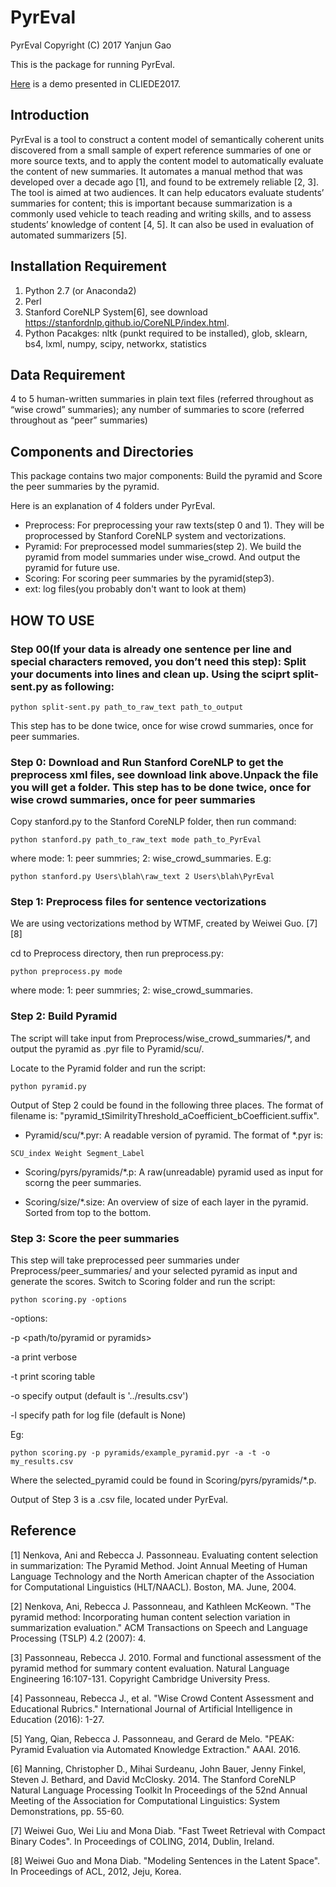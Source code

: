 # PyrEval

PyrEval  Copyright (C) 2017 Yanjun Gao


This is the package for running PyrEval. 

[Here](https://youtu.be/i_wdH3__urY) is a demo presented in CLIEDE2017. 

## Introduction 
PyrEval is a tool to construct a content model of semantically coherent units discovered from a small sample of expert reference summaries of one or more source texts, and to apply the content model to automatically evaluate the content of new summaries. It automates a manual method that was developed over a decade ago [1], and found to be extremely reliable [2, 3]. The tool is aimed at two audiences. It can help educators evaluate students’ summaries for content; this is important because summarization is a commonly used vehicle to teach reading and writing skills, and to assess students’ knowledge of content [4, 5]. It can also be used in evaluation of automated summarizers [5]. 

## Installation Requirement 
1. Python 2.7 (or Anaconda2)
2. Perl
3. Stanford CoreNLP System[6], see download https://stanfordnlp.github.io/CoreNLP/index.html. 
4. Python Pacakges: nltk (punkt required to be installed), glob, sklearn, bs4, lxml, numpy, scipy, networkx, statistics

## Data Requirement 
4 to 5 human-written summaries in plain text files (referred throughout as “wise crowd” summaries); any number of summaries to score (referred throughout as “peer” summaries) 


## Components and Directories
This package contains two major components: Build the pyramid and Score the peer summaries by the pyramid.  

Here is an explanation of 4 folders under PyrEval. 
- Preprocess: For preprocessing your raw texts(step 0 and 1). They will be proprocessed by Stanford CoreNLP system and vectorizations. 
- Pyramid: For preprocessed model summaries(step 2). We build the pyramid from model summaries under wise_crowd. And output the pyramid for future use. 
- Scoring: For scoring peer summaries by the pyramid(step3).  
- ext: log files(you probably don't want to look at them) 


## HOW TO USE 

### Step 00(If your data is already one sentence per line and special characters removed, you don’t need this step): Split your documents into lines and clean up. Using the sciprt split-sent.py as following: 

```
python split-sent.py path_to_raw_text path_to_output
```
This step has to be done twice, once for wise crowd summaries, once for peer summaries.

### Step 0: Download and Run Stanford CoreNLP to get the preprocess xml files, see download link above.Unpack the file you will get a folder. This step has to be done twice, once for wise crowd summaries, once for peer summaries
 
Copy stanford.py to the Stanford CoreNLP folder, then run command: 
```
python stanford.py path_to_raw_text mode path_to_PyrEval
```
where mode: 1: peer summries; 2: wise_crowd_summaries. 
E.g: 
```
python stanford.py Users\blah\raw_text 2 Users\blah\PyrEval 
```

### Step 1: Preprocess files for sentence vectorizations 
We are using vectorizations method by WTMF, created by Weiwei Guo. [7][8]

cd to Preprocess directory, then run preprocess.py:
```
python preprocess.py mode 
``` 
where mode: 1: peer summries; 2: wise_crowd_summaries. 

### Step 2: Build Pyramid
The script will take input from Preprocess/wise_crowd_summaries/*, and output the pyramid as .pyr file to Pyramid/scu/. 

Locate to the Pyramid folder and run the script: 
```
python pyramid.py 
```
Output of Step 2 could be found in the following three places. The format of filename is: "pyramid_tSimilrityThreshold_aCoefficient_bCoefficient.suffix".  

- Pyramid/scu/*.pyr: A readable version of pyramid. The format of *.pyr is: 
```
SCU_index Weight Segment_Label
```

- Scoring/pyrs/pyramids/*.p: A raw(unreadable) pyramid used as input for scorng the peer summaries.  

- Scoring/size/*.size: An overview of size of each layer in the pyramid. Sorted from top to the bottom. 


### Step 3: Score the peer summaries 
This step will take preprocessed peer summaries under Preprocess/peer_summaries/ and your selected pyramid as input and generate the scores. Switch to Scoring folder and run the script: 
```
python scoring.py -options
```

-options:

-p <path/to/pyramid or pyramids>

-a print verbose

-t print scoring table

-o specify output (default is '../results.csv')

-l specify path for log file (default is None)


Eg:
```
python scoring.py -p pyramids/example_pyramid.pyr -a -t -o my_results.csv
```

Where the selected_pyramid could be found in Scoring/pyrs/pyramids/*.p. 

Output of Step 3 is a .csv file, located under PyrEval. 


## Reference
[1] Nenkova, Ani and Rebecca J. Passonneau. Evaluating content selection in summarization: The Pyramid Method. Joint Annual Meeting of Human Language Technology and the North American chapter of the Association for Computational Linguistics (HLT/NAACL). Boston, MA. June, 2004.

[2] Nenkova, Ani, Rebecca J. Passonneau, and Kathleen McKeown. "The pyramid method: Incorporating human content selection variation in summarization evaluation." ACM Transactions on Speech and Language Processing (TSLP) 4.2 (2007): 4.

[3] Passonneau, Rebecca J. 2010. Formal and functional assessment of the pyramid method for summary content evaluation. Natural Language Engineering 16:107-131. Copyright Cambridge University Press.

[4] Passonneau, Rebecca J., et al. "Wise Crowd Content Assessment and Educational Rubrics." International Journal of Artificial Intelligence in Education (2016): 1-27.

[5] Yang, Qian, Rebecca J. Passonneau, and Gerard de Melo. "PEAK: Pyramid Evaluation via Automated Knowledge Extraction." AAAI. 2016.

[6] Manning, Christopher D., Mihai Surdeanu, John Bauer, Jenny Finkel, Steven J. Bethard, and David McClosky. 2014. The Stanford CoreNLP Natural Language Processing Toolkit In Proceedings of the 52nd Annual Meeting of the Association for Computational Linguistics: System Demonstrations, pp. 55-60.

[7] Weiwei Guo, Wei Liu and Mona Diab. "Fast Tweet Retrieval with Compact Binary Codes". In Proceedings of COLING, 2014, Dublin, Ireland.

[8] Weiwei Guo and Mona Diab. "Modeling Sentences in the Latent Space". In Proceedings of ACL, 2012, Jeju, Korea.

